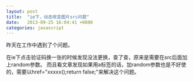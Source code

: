 ```yaml
---
layout: post
title:  "ie下，动态改变图片src问题"
date:   2013-09-25 16:04:41 +0800
categories: javascript
---
```

昨天在工作中遇到了个问题。

在ie下点击验证码换一张的时候发现没法更换，查了查，原来是需要在src后面加上random参数。
而且看文章发现如果用a标签的话，加random参数也是不好使的，需要以href="xxxxx();return 
false;"来解决这个问题。